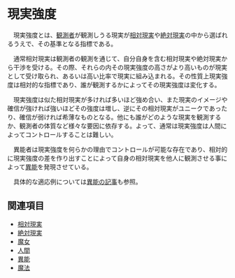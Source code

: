 # 現実強度

　現実強度とは、[観測者](0304人間.md)が観測しうる現実が[相対現実](0301相対現実.md)や[絶対現実](0302絶対現実.md)の中から選ばれるうえで、その基準となる指標である。

　通常相対現実は観測者の観測を通じて、自分自身を含む相対現実や絶対現実から干渉を受ける。その際、それらの内その現実強度の高さがより高いものが現実として受け取られ、あるいは高い比率で現実に組み込まれる。その性質上現実強度は相対的な指標であり、誰が観測するかによってその現実強度は変化する。

　現実強度は似た相対現実が多ければ多いほど強め合い、また現実のイメージや確信が強ければ強いほどその強度は増し、逆にその相対現実がユニークであったり、確信が弱ければ希薄なものとなる。他にも誰がどのような現実を観測するか、観測者の体質など様々な要因に依存する。よって、通常は現実強度は人間によってコントロールすることは難しい。

　異能者は現実強度を何らかの理由でコントロールが可能な存在であり、相対的に現実強度の差を作り出すことによって自身の相対現実を他人に観測させる事によって[異能](../異能用語/0001異能.md)を発現させている。

　具体的な適応例については[異能の記事](../異能用語/0001異能.md)も参照。

## 関連項目

- [相対現実](0301相対現実.md)
- [絶対現実](0302絶対現実.md)
- [魔女](0204魔女.md)
- [人間](0304人間.md)
- [異能](../異能用語/0001異能.md)
- [魔法](../異能用語/0002魔法.md)